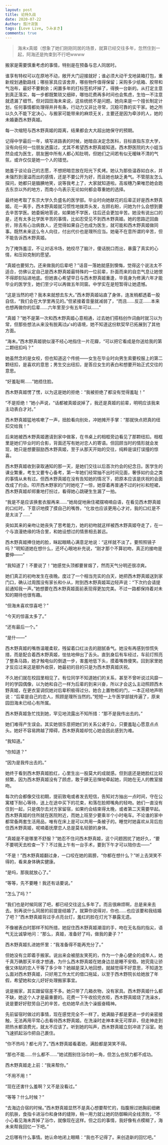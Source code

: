 ```yaml
---
layout: post
title: 论持久战
date: 2020-07-22
Author: 茄汁浇饭 
tags: [Love Live, うみまき]
comments: true
---
```


> 海未x真姬（想象了她们刚刚同居的场景，就算已经交往多年，忽然住到一起，阿海还是拘束到不行吧wwww

搬家是需要慎重考虑的事情，特别是在预备与恋人同居时。

谁享有特权可以在原地不动，敞开大门迎接就好；谁必须大动干戈地装箱打包，重新规划通勤路线；哪些家具应该舍弃，哪些物件值得保留；采购多少纸箱、胶带和气泡布，最好不要剩余；闲置多年的打标签机坏掉了，得换一台新的。从打定主意到真正落实，每一步都既繁琐又细碎，哪怕花费再多时间也会焦虑，生怕一不注意就遗漏了细节。但对园田海未来说，这些统统不是问题。她向来是一个擅长制定计划，任何事情都处理得井井有条，行动力又非比寻常，沉稳可靠的实干家。她之所以久久不能下定决心，与搬家可能带来的麻烦无关，主要还是因为牵涉的人，她的未婚妻西木野真姬。

每一次缩短与西木野真姬的距离，结果都会大大超出她保守的预期。

记得中学最后一年，填写进路表的时候，她暗自决定念医科，目标直指东京大学，没有向任何一位朋友透露过，尤其不希望西木野真姬知道。西木野医院的大小姐当然会成为医生，朋友圈中所有人都心知肚明，但她们之间若有似无暧昧不清的气氛，或许仅仅是她一个人的错觉。

她羞于谈论自己的志愿，不想把暗恋放在阳光下炙烤。她认为那些温吞如白水，并未强烈到漫溢而出的感情，还是不要公开为好，而且她也缺乏勇气。不管朋友怎么探问，她都只是腼腆地笑，说等我考上了，大家就知道啦。高坂穗乃果唯恐她会跑去东京以外的地方，而南小鸟表示无论如何都会尊重她的选择。

最终她考取了东京大学久负盛名的医学部。毕业时向她献花的后辈正好是西木野真姬。花一离手，西木野真姬就习惯性地拨弄头发，左顾右盼，问她为什么会想到要去辛苦学医。她委婉地答说，如果她不学医，往后还会更加辛苦。她没有说出口的是，还有太多比学医辛苦的事情，比如忍受见不到西木野真姬。她的思路迂回曲折，除去有心治病救人，还觉得如果自己也成为医生，就可能和西木野真姬做同事。既然未来这么令人向往，付出代价也是理所应当。她毫不在意所谓的辛苦，但不能告诉西木野真姬。

为了掩饰羞涩，不让对话冷场，她绞尽了脑汁，傻话脱口而出，暴露了真实的心情，和压抑克制的愿望。

“真姬也要努力。还来做我的后辈吧？”话音一落她就感到懊悔，觉得这个说法太不适合，仿佛认定自己是西木野真姬最特殊的一位前辈，扑面而来的自恋气息让她恨不得即刻钻进地底。但她衷心希望早日与西木野真姬重逢，毕竟身为修满六年才能毕业的医学生，她们至少可以再做五年同窗。中学实在是短暂得让她遗憾。

“这是当然的吧？我本来就想去东大。”西木野真姬站直了身体，连发梢都透着一股自信，“我们会在大学里再见的。”但紧接着音量就减弱了，“而且……反正……本来也想再做你的后辈……六年里至少有五年可以……”

“真姬？”她不是第一次和西木野真姬心意相通，过去她们搭档创作词曲时就习以为常，但那些想法从来没有脱离过μ's的语境，她不知道这份默契早已拓展到了其他方面。

“海未。”西木野真姬貌似漫不经心地指住一片花瓣，“可以把它看成是你送给我的第二颗纽扣吗？”

她虽然念的是女校，但也知道这个传统——女生在毕业时向男生索要校服上的第二颗纽扣，是喜欢的意思；男生交出纽扣，是答应女生的表白和想要开始正式交往的意思。

“好羞耻啊……”她捂住脸。

西木野真姬愣了愣，以为这是她的拒绝：“我被拒绝了都没有觉得羞耻！”

“不是拒绝！”她小声说，“话都被真姬说掉了，我还是真姬的前辈，明明应该我来主动表白才对。”

西木野真姬猛地咳嗽了一声，扭脸看向别处，冲她摊开手掌：“那就快点把真的纽扣交给我！”

后来她被西木野真姬邀请到家中做客，在书桌上的相框旁边看见了那颗纽扣。相框里是她们毕业时的合影，背面还写有她对恋人的寄语。但回顾当时的情形就会发现，她只是想要鼓励西木野真姬，至于从那天开始的交往，纯粹是误打误撞的惊喜。

西木野真姬收到录取通知的那一天，是她们交往以后首次约会的纪念日。医学生的课业繁重，考生又要专心备考，第一年她们经常抽不出时间见面，奢侈如约会之类的事情从未有过。但西木野真姬在没有告知她的情况下，把原本应该是庆祝的会面改成了约会。叩开西木野家的门时她吃了一惊，她穿着再普通不过的衬衫和短裙，西木野真姬却郑重地打扮过，看得她心跳硬生生漏了一拍。

“我是不是应该换套衣服再来……”她局促地揪住裙摆喃喃自语，在看见西木野真姬的口红时，下意识地摸了摸自己的嘴唇，“化妆也应该更用心才对，我的口红是不是太淡了……”

突如其来的亲吻让她丧失了思考能力，她的初吻就这样被西木野真姬夺走了，在一个与浪漫绝缘的场合里，和她设想过的情景相去甚远。

西木野真姬捧住她的脸，眯起眼睛心满意足地说：“这样就不淡了。要照照镜子吗？”明知道她在想什么，还坏心眼地补充说，“刚才那个不算初吻，真正的接吻是要伸——”

“我知道了！不要说了！”她感觉头顶都要冒烟了，然而天气分明还很凉爽。

她们真正的初吻发生在夜晚。度过了一个相当充实的白天，她把西木野真姬送到家门口，确认过周围没有家长和仆从，附到西木野真姬耳边轻声说：“下次约会请提前通知我一声。”她想要在西木野真姬面前表现得更加完美。不过一路都保持着对未知的期待也很有趣。

“但海未喜欢惊喜吧？”

“今天的惊喜太多了。”

“还有最后一个。”

“是什——”

西木野真姬的嘴唇温暖柔软，残留着口红淡去的甜腻香气。她没有再感到惊慌失措，而是配合着西木野真姬，怯怯地伸出了舌头。直到身后有车经过，车前灯照亮了整条马路，她才触电似的倒退一步，害羞地低下头，摸着嘴唇傻笑。回到家里她才反应过来这是额外收获，她最初的目的只是为西木野真姬庆祝。

不久她们就在校园里相见了。有位同学不知道她们的关系，甚至不曾听说过风靡一时的学园偶像，以为她和自己一样为后辈的到来兴奋，所以才会这么主动照顾西木野真姬，在更衣室调侃她对后辈积极得过分。她合上置物柜的门，一本正经地声明说：“后辈是自己的恋人，照顾是理所当然的。”短短一上午医学部就传遍了，原来园田海未已经心有所属。

西木野真姬急忙找到她，罕见地流露出不知所措：“那不是我传出去的。”

她们难得产生误会。其实她很乐意把她们的关系公诸于众，只要羞耻心愿意点点头。她好不容易跨越了障碍，西木野真姬却忧心她会因此感到为难。

“我知道。”

“你知道？”

“因为是我传出去的。”

她终于看到西木野真姬脸红，心里生出一股莫大的成就感。但到底还是她脸红比较频繁，因为西木野真姬没有了顾虑，敢于肆无忌惮地牵起她，同她在无人的教室接吻。

每次约会都像交往初期，提前致电或者发去短信，告知对方抽出一点时间，守在公寓楼下耐心等待，送上在途中买下的花束，和落在脸颊嘴角的轻吻。她们一直没有住到一起，只是偶尔去对方家留宿，如果约会结束得太晚，或者第二天需要早起。西木野真姬的住所就在医院附近，而她上班至少要乘半个小时电车。不论谁的家中都常备两套生活用品，唯有在床上是可以共用一条被子的。睡觉时她喜欢从背后抱住西木野真姬，呢喃着抚摩恋人总是莫名轻颤的身体。

“真姬是不是哪里不舒服？”她忍不住问西木野真姬，这个问题困扰了她好久，“要不要明天去检查一下？不过我上午有一台手术，要到下午才可以陪你去——”

“不是！”西木野真姬翻过身，一口咬在她的肩膀，“你都在想什么？”听上去哭笑不得的，看来身体确实健康。

“是吗，那我就放心了。”

“等等，先不要睡！我还有话要说。”

“怎么了吗？”

“我们也是时候同居了吧，都已经交往这么多年了。而且很麻烦啊，总是来来去去。别再说什么同居的前提是结婚了。就算你说得对，你也……也应该要和我结婚了吧？”西木野真姬背过手点亮台灯，羞红的脸在灯光下暴露无遗。

不像被表白时那样不知所措，她捉住西木野真姬潮湿的手，吻在无名指的指尖，语气无比诚挚地问：“那么，真姬，准备好了吗，做我的妻子？”

西木野真姬扎进她怀里：“我准备得不能再充分了。”

但她没有立即着手搬家。说出来会被朋友笑死的，作为一个身心健全的成年人，她千真万确那天半夜才想通，为什么西木野真姬在她身边总是睡不安稳。她究竟让骄傲又体贴的恋人干等了多少年？她越是深入地回想，就越觉得不好意思，不知道怎么面对西木野真姬，只好用工作太忙的借口拖延，以至于西木野院长给她放了年假，希望她和女儿好好处理搬家事宜。

说是搬家，其实跟留宿差不多。她只带了几箱衣物，没有家具。西木野真姬什么都不缺，她这个人才是最重要的。花费一下午收拾完衣柜，西木野真姬烧了洗澡水，说是要好好慰劳自己的辛苦，也劝她早点洗个澡振奋精神。

先前留宿时做过的事情，现在感觉完全不一样了。她满脑子都是更进一步的亲密接触，无法再用平常心去看待西木野真姬。在洗澡时走神本来无可厚非，但走神走到把热水都浪费光，就太不应该了。听到她的叫声，西木野真姬立刻冲进了浴室。她飞速抓起浴巾把自己裹住。

“你不热吗？都七月了。”西木野真姬看着她，满脸都是哭笑不得。

“那也不能……什么都不……”她试图别住浴巾的一角，但怎么也努力都不成功。

西木野真姬走上前：“我来帮你。”

“不用不用！”

“现在还害什么羞啊？又不是没看过。”

“等等？什么时候？”

“去海边合宿的时候。”西木野真姬显然不是真心想要帮忙的，指腹擦过她胸前细嫩的肌肤，食指卡进浴巾和身体的缝隙，稍一用力就让她的防御瞬间全线溃败，“不小心看见海未弄掉了浴巾，就像现在这样。但之后的事情，我好像有点模糊了，海未来帮我回忆一下吧。”

之后哪有什么事情。她认命地闭上眼睛：“我也不记得了。来创造新的回忆吧。”